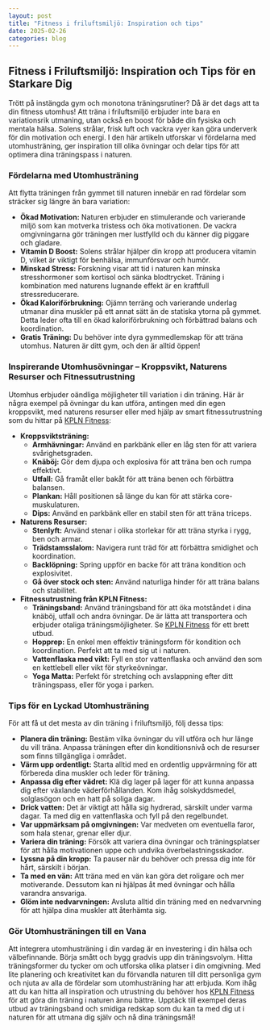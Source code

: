 ```yaml
---
layout: post
title: "Fitness i friluftsmiljö: Inspiration och tips"
date: 2025-02-26
categories: blog
---
```


## Fitness i Friluftsmiljö: Inspiration och Tips för en Starkare Dig

Trött på instängda gym och monotona träningsrutiner? Då är det dags att ta din fitness utomhus! Att träna i friluftsmiljö erbjuder inte bara en variationsrik utmaning, utan också en boost för både din fysiska och mentala hälsa. Solens strålar, frisk luft och vackra vyer kan göra underverk för din motivation och energi. I den här artikeln utforskar vi fördelarna med utomhusträning, ger inspiration till olika övningar och delar tips för att optimera dina träningspass i naturen.

### Fördelarna med Utomhusträning

Att flytta träningen från gymmet till naturen innebär en rad fördelar som sträcker sig längre än bara variation:

*   **Ökad Motivation:** Naturen erbjuder en stimulerande och varierande miljö som kan motverka tristess och öka motivationen. De vackra omgivningarna gör träningen mer lustfylld och du känner dig piggare och gladare.
*   **Vitamin D Boost:** Solens strålar hjälper din kropp att producera vitamin D, vilket är viktigt för benhälsa, immunförsvar och humör.
*   **Minskad Stress:** Forskning visar att tid i naturen kan minska stresshormoner som kortisol och sänka blodtrycket. Träning i kombination med naturens lugnande effekt är en kraftfull stressreducerare.
*   **Ökad Kaloriförbrukning:** Ojämn terräng och varierande underlag utmanar dina muskler på ett annat sätt än de statiska ytorna på gymmet. Detta leder ofta till en ökad kaloriförbrukning och förbättrad balans och koordination.
*   **Gratis Träning:** Du behöver inte dyra gymmedlemskap för att träna utomhus. Naturen är ditt gym, och den är alltid öppen!

### Inspirerande Utomhusövningar – Kroppsvikt, Naturens Resurser och Fitnessutrustning

Utomhus erbjuder oändliga möjligheter till variation i din träning. Här är några exempel på övningar du kan utföra, antingen med din egen kroppsvikt, med naturens resurser eller med hjälp av smart fitnessutrustning som du hittar på [KPLN Fitness](https://www.kpln.se/category/fitness):

*   **Kroppsviktsträning:**
    *   **Armhävningar:** Använd en parkbänk eller en låg sten för att variera svårighetsgraden.
    *   **Knäböj:** Gör dem djupa och explosiva för att träna ben och rumpa effektivt.
    *   **Utfall:** Gå framåt eller bakåt för att träna benen och förbättra balansen.
    *   **Plankan:** Håll positionen så länge du kan för att stärka core-muskulaturen.
    *   **Dips:** Använd en parkbänk eller en stabil sten för att träna triceps.
*   **Naturens Resurser:**
    *   **Stenlyft:** Använd stenar i olika storlekar för att träna styrka i rygg, ben och armar.
    *   **Trädstamsslalom:** Navigera runt träd för att förbättra smidighet och koordination.
    *   **Backlöpning:** Spring uppför en backe för att träna kondition och explosivitet.
    *   **Gå över stock och sten:** Använd naturliga hinder för att träna balans och stabilitet.
*   **Fitnessutrustning från KPLN Fitness:**
    *   **Träningsband:** Använd träningsband för att öka motståndet i dina knäböj, utfall och andra övningar. De är lätta att transportera och erbjuder otaliga träningsmöjligheter. Se [KPLN Fitness](https://www.kpln.se/category/fitness) för ett brett utbud.
    *   **Hopprep:** En enkel men effektiv träningsform för kondition och koordination. Perfekt att ta med sig ut i naturen.
    *   **Vattenflaska med vikt:** Fyll en stor vattenflaska och använd den som en kettlebell eller vikt för styrkeövningar.
    *   **Yoga Matta:** Perfekt för stretching och avslappning efter ditt träningspass, eller för yoga i parken.

### Tips för en Lyckad Utomhusträning

För att få ut det mesta av din träning i friluftsmiljö, följ dessa tips:

*   **Planera din träning:** Bestäm vilka övningar du vill utföra och hur länge du vill träna. Anpassa träningen efter din konditionsnivå och de resurser som finns tillgängliga i området.
*   **Värm upp ordentligt:** Starta alltid med en ordentlig uppvärmning för att förbereda dina muskler och leder för träning.
*   **Anpassa dig efter vädret:** Klä dig lager på lager för att kunna anpassa dig efter växlande väderförhållanden. Kom ihåg solskyddsmedel, solglasögon och en hatt på soliga dagar.
*   **Drick vatten:** Det är viktigt att hålla sig hydrerad, särskilt under varma dagar. Ta med dig en vattenflaska och fyll på den regelbundet.
*   **Var uppmärksam på omgivningen:** Var medveten om eventuella faror, som hala stenar, grenar eller djur.
*   **Variera din träning:** Försök att variera dina övningar och träningsplatser för att hålla motivationen uppe och undvika överbelastningsskador.
*   **Lyssna på din kropp:** Ta pauser när du behöver och pressa dig inte för hårt, särskilt i början.
*   **Ta med en vän:** Att träna med en vän kan göra det roligare och mer motiverande. Dessutom kan ni hjälpas åt med övningar och hålla varandra ansvariga.
*   **Glöm inte nedvarvningen:** Avsluta alltid din träning med en nedvarvning för att hjälpa dina muskler att återhämta sig.

### Gör Utomhusträningen till en Vana

Att integrera utomhusträning i din vardag är en investering i din hälsa och välbefinnande. Börja smått och bygg gradvis upp din träningsvolym. Hitta träningsformer du tycker om och utforska olika platser i din omgivning. Med lite planering och kreativitet kan du förvandla naturen till ditt personliga gym och njuta av alla de fördelar som utomhusträning har att erbjuda. Kom ihåg att du kan hitta all inspiration och utrustning du behöver hos [KPLN Fitness](https://www.kpln.se/category/fitness) för att göra din träning i naturen ännu bättre. Upptäck till exempel deras utbud av träningsband och smidiga redskap som du kan ta med dig ut i naturen för att utmana dig själv och nå dina träningsmål!
